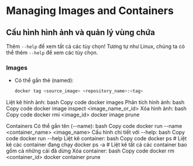 # Managing Images and Containers

## Cấu hình hình ảnh và quản lý vùng chứa

Thêm `--help` để xem tất cả các tùy chọn! Tương tự như Linux, chúng ta có thể thêm `--help` để xem các tùy chọn.

### Images
- Có thể gắn thẻ (named): 
  ```bash
  docker tag <source_image> <repository_name>:<tag>

Liệt kê hình ảnh:
bash
Copy code
docker images
Phân tích hình ảnh:
bash
Copy code
docker image inspect <image_name_or_id>
Xóa hình ảnh:
bash
Copy code
docker rmi <image_id>
docker image prune

Containers
Có thể gắn tên (--name):
bash
Copy code
docker run --name <container_name> <image_name>
Cấu hình chi tiết với --help:
bash
Copy code
docker run --help
Liệt kê container:
bash
Copy code
docker ps     # Liệt kê các container đang chạy
docker ps -a  # Liệt kê tất cả các container bao gồm cả những cái đã dừng
Xóa container:
bash
Copy code
docker rm <container_id>
docker container prune
